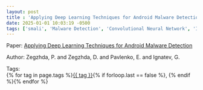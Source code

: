 ```yaml
---
layout: post
title : 'Applying Deep Learning Techniques for Android Malware Detection'
date: 2025-01-01 10:03:19 -0500
tags: ['smali', 'Malware Detection', 'Convolutional Neural Network', 'Image']
---
```

Paper: [Applying Deep Learning Techniques for Android Malware Detection](https://doi.org/10.1145/3264437.3264476)

Author: Zegzhda, P. and Zegzhda, D. and Pavlenko, E. and Ignatev, G.




 Tags:  
        <span>{% for tag in page.tags %}<a href="/tags/#{{ tag | slugify }}">{{ tag }}</a>{% if forloop.last == false %}, {% endif %}{% endfor %}</span>
